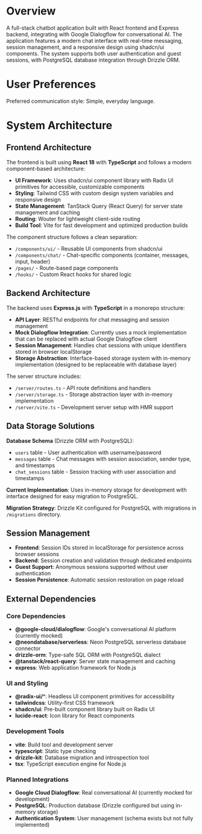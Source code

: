 # Overview

A full-stack chatbot application built with React frontend and Express backend, integrating with Google Dialogflow for conversational AI. The application features a modern chat interface with real-time messaging, session management, and a responsive design using shadcn/ui components. The system supports both user authentication and guest sessions, with PostgreSQL database integration through Drizzle ORM.

# User Preferences

Preferred communication style: Simple, everyday language.

# System Architecture

## Frontend Architecture

The frontend is built using **React 18** with **TypeScript** and follows a modern component-based architecture:

- **UI Framework**: Uses shadcn/ui component library with Radix UI primitives for accessible, customizable components
- **Styling**: Tailwind CSS with custom design system variables and responsive design
- **State Management**: TanStack Query (React Query) for server state management and caching
- **Routing**: Wouter for lightweight client-side routing
- **Build Tool**: Vite for fast development and optimized production builds

The component structure follows a clean separation:
- `/components/ui/` - Reusable UI components from shadcn/ui
- `/components/chat/` - Chat-specific components (container, messages, input, header)
- `/pages/` - Route-based page components
- `/hooks/` - Custom React hooks for shared logic

## Backend Architecture

The backend uses **Express.js** with **TypeScript** in a monorepo structure:

- **API Layer**: RESTful endpoints for chat messaging and session management
- **Mock Dialogflow Integration**: Currently uses a mock implementation that can be replaced with actual Google Dialogflow client
- **Session Management**: Handles chat sessions with unique identifiers stored in browser localStorage
- **Storage Abstraction**: Interface-based storage system with in-memory implementation (designed to be replaceable with database layer)

The server structure includes:
- `/server/routes.ts` - API route definitions and handlers
- `/server/storage.ts` - Storage abstraction layer with in-memory implementation
- `/server/vite.ts` - Development server setup with HMR support

## Data Storage Solutions

**Database Schema** (Drizzle ORM with PostgreSQL):
- `users` table - User authentication with username/password
- `messages` table - Chat messages with session association, sender type, and timestamps
- `chat_sessions` table - Session tracking with user association and timestamps

**Current Implementation**: Uses in-memory storage for development with interface designed for easy migration to PostgreSQL.

**Migration Strategy**: Drizzle Kit configured for PostgreSQL with migrations in `/migrations` directory.

## Session Management

- **Frontend**: Session IDs stored in localStorage for persistence across browser sessions
- **Backend**: Session creation and validation through dedicated endpoints
- **Guest Support**: Anonymous sessions supported without user authentication
- **Session Persistence**: Automatic session restoration on page reload

## External Dependencies

### Core Dependencies
- **@google-cloud/dialogflow**: Google's conversational AI platform (currently mocked)
- **@neondatabase/serverless**: Neon PostgreSQL serverless database connector
- **drizzle-orm**: Type-safe SQL ORM with PostgreSQL dialect
- **@tanstack/react-query**: Server state management and caching
- **express**: Web application framework for Node.js

### UI and Styling
- **@radix-ui/***: Headless UI component primitives for accessibility
- **tailwindcss**: Utility-first CSS framework
- **shadcn/ui**: Pre-built component library built on Radix UI
- **lucide-react**: Icon library for React components

### Development Tools
- **vite**: Build tool and development server
- **typescript**: Static type checking
- **drizzle-kit**: Database migration and introspection tool
- **tsx**: TypeScript execution engine for Node.js

### Planned Integrations
- **Google Cloud Dialogflow**: Real conversational AI (currently mocked for development)
- **PostgreSQL**: Production database (Drizzle configured but using in-memory storage)
- **Authentication System**: User management (schema exists but not fully implemented)